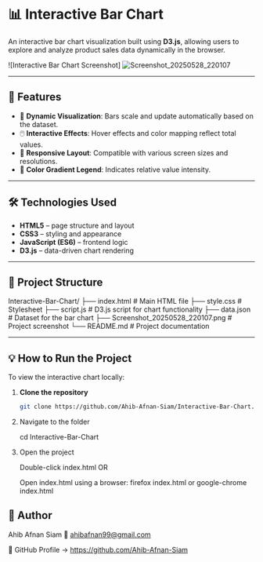 # 📊 Interactive Bar Chart

An interactive bar chart visualization built using **D3.js**, allowing users to explore and analyze product sales data dynamically in the browser.

![Interactive Bar Chart Screenshot]
![Screenshot_20250528_220107](https://github.com/user-attachments/assets/bb570497-eaf6-4dc6-acda-f00252197897)


---

## 🚀 Features

- 🎯 **Dynamic Visualization**: Bars scale and update automatically based on the dataset.
- 🖱️ **Interactive Effects**: Hover effects and color mapping reflect total values.
- 📱 **Responsive Layout**: Compatible with various screen sizes and resolutions.
- 🎨 **Color Gradient Legend**: Indicates relative value intensity.

---

## 🛠️ Technologies Used

- **HTML5** – page structure and layout
- **CSS3** – styling and appearance
- **JavaScript (ES6)** – frontend logic
- **D3.js** – data-driven chart rendering

---

## 📁 Project Structure
Interactive-Bar-Chart/
├── index.html          # Main HTML file
├── style.css           # Stylesheet
├── script.js           # D3.js script for chart functionality
├── data.json           # Dataset for the bar chart
├── Screenshot_20250528_220107.png  # Project screenshot
└── README.md           # Project documentation

---

## 💡 How to Run the Project

To view the interactive chart locally:

1. **Clone the repository**
   ```bash
   git clone https://github.com/Ahib-Afnan-Siam/Interactive-Bar-Chart.git
2. Navigate to the folder

   cd Interactive-Bar-Chart
3. Open the project

    Double-click index.html
    OR

    Open index.html using a browser:
    firefox index.html
     or
    google-chrome index.html


## 👤 Author

Ahib Afnan Siam
📧 ahibafnan99@gmail.com

🔗 GitHub Profile -> https://github.com/Ahib-Afnan-Siam

